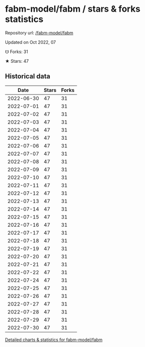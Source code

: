 # fabm-model/fabm / stars & forks statistics

Repository url: [/fabm-model/fabm](https://github.com/fabm-model/fabm)

Updated on Oct 2022, 07

☋ Forks: 31

★ Stars: 47

## Historical data
| Date | Stars | Forks |
|------|-------|-------|
| 2022-06-30 | 47 | 31 | 
| 2022-07-01 | 47 | 31 | 
| 2022-07-02 | 47 | 31 | 
| 2022-07-03 | 47 | 31 | 
| 2022-07-04 | 47 | 31 | 
| 2022-07-05 | 47 | 31 | 
| 2022-07-06 | 47 | 31 | 
| 2022-07-07 | 47 | 31 | 
| 2022-07-08 | 47 | 31 | 
| 2022-07-09 | 47 | 31 | 
| 2022-07-10 | 47 | 31 | 
| 2022-07-11 | 47 | 31 | 
| 2022-07-12 | 47 | 31 | 
| 2022-07-13 | 47 | 31 | 
| 2022-07-14 | 47 | 31 | 
| 2022-07-15 | 47 | 31 | 
| 2022-07-16 | 47 | 31 | 
| 2022-07-17 | 47 | 31 | 
| 2022-07-18 | 47 | 31 | 
| 2022-07-19 | 47 | 31 | 
| 2022-07-20 | 47 | 31 | 
| 2022-07-21 | 47 | 31 | 
| 2022-07-22 | 47 | 31 | 
| 2022-07-24 | 47 | 31 | 
| 2022-07-25 | 47 | 31 | 
| 2022-07-26 | 47 | 31 | 
| 2022-07-27 | 47 | 31 | 
| 2022-07-28 | 47 | 31 | 
| 2022-07-29 | 47 | 31 | 
| 2022-07-30 | 47 | 31 | 


[Detailed charts & statistics for fabm-model/fabm](https://reviewgithub.com/rep/fabm-model/fabm)
